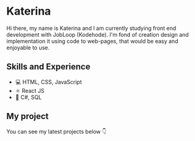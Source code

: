 # Katerina

Hi there, my name is Katerina and I am currently studying front end development with JobLoop (Kodehode). I'm fond of creation design and implementation it using code to web-pages, that would be easy and enjoyable to use.

## Skills and Experience

- 💻 HTML, CSS, JavaScript
- ⚛ React JS
- 🔭 C#, SQL 

## My project
You can see my latest projects below 👇
